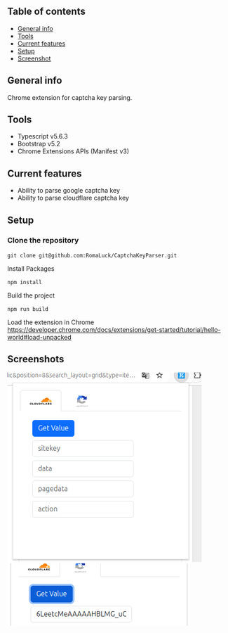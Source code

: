 ## Table of contents

* [General info](#general-info)
* [Tools](#tools)
* [Current features](#current-features)
* [Setup](#setup)
* [Screenshot](#screenshots)

## General info

Chrome extension for captcha key parsing.

## Tools

- Typescript v5.6.3
- Bootstrap v5.2
- Chrome Extensions APIs (Manifest v3)

## Current features

- Ability to parse google captcha key
- Ability to parse cloudflare captcha key

## Setup

### Clone the repository
```
git clone git@github.com:RomaLuck/CaptchaKeyParser.git
```

Install Packages

```
npm install
```

Build the project

```
npm run build
```

Load the extension in Chrome
https://developer.chrome.com/docs/extensions/get-started/tutorial/hello-world#load-unpacked

## Screenshots

![Screenshot1](assets/images/Screenshot1.png)
![Screenshot2](assets/images/Screenshot2.png)